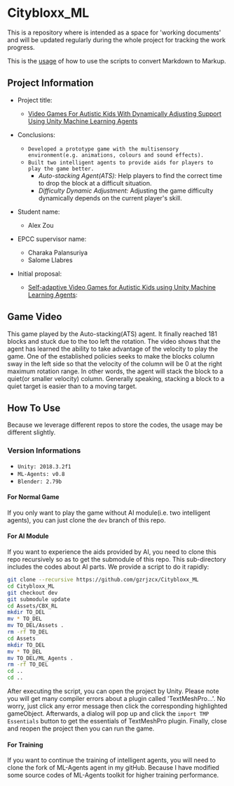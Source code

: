 # Citybloxx_ML
This is a repository where is intended as a space for 'working documents' and will be updated regularly during the whole project for tracking the work progress.
  
This is the [usage](https://github.com/gzrjzcx/Citybloxx_ML/issues/1) of how to use the scripts to convert Markdown to Markup. 

## Project Information
- Project title: 
    - [Video Games For Autistic Kids With Dynamically Adjusting Support Using Unity Machine Learning Agents](https://www.wiki.ed.ac.uk/pages/viewpage.action?spaceKey=hpcdis&title=S1702794+Alex+Zou)

- Conclusions:
    - `Developed a prototype game with the multisensory environment(e.g. animations, colours and sound effects).`
    - `Built two intelligent agents to provide aids for players to play the game better.`
        - *Auto-stacking Agent(ATS):* Help players to find the correct time to drop the block at a difficult situation.
        - *Difficulty Dynamic Adjustment:* Adjusting the game difficulty dynamically depends on the current player's skill.

- Student name:
    - Alex Zou
- EPCC supervisor name:
    - Charaka Palansuriya
    - Salome Llabres

- Initial proposal:
    - [Self-adaptive Video Games for Autistic Kids using Unity Machine Learning Agents](https://www.wiki.ed.ac.uk/display/hpcdis/Self-adaptive+Video+Games+for+Autistic+Kids+using+Unity+Machine+Learning+Agents):


## Game Video
This game played by the Auto-stacking(ATS) agent. It finally reached 181 blocks and stuck due to the too left the rotation. The video shows that the agent has learned the ability to take advantage of the velocity to play the game. One of the established policies seeks to make the blocks column sway in the left side so that the velocity of the column will be 0 at the right maximum rotation range.
In other words, the agent will stack the block to a quiet(or smaller velocity) column. Generally speaking, stacking a block to a quiet target is easier than to a moving target.

## How To Use
Because we leverage different repos to store the codes, the usage may be different slightly. 

### Version Informations
- `Unity: 2018.3.2f1`
- `ML-Agents: v0.8`
- `Blender: 2.79b`

#### For Normal Game
If you only want to play the game without AI module(i.e. two intelligent agents), you can just clone the `dev` branch of this repo. 

#### For AI Module
If you want to experience the aids provided by AI, you need to clone this repo recursively so as to get the submodule of this repo. This sub-directory includes the codes about AI parts. We provide a script to do it rapidly:
```sh
git clone --recursive https://github.com/gzrjzcx/Citybloxx_ML
cd Citybloxx_ML
git checkout dev
git submodule update
cd Assets/CBX_RL
mkdir TO_DEL
mv * TO_DEL
mv TO_DEL/Assets .
rm -rf TO_DEL
cd Assets
mkdir TO_DEL
mv * TO_DEL
mv TO_DEL/ML_Agents .
rm -rf TO_DEL
cd ..
cd ..
```
After executing the script, you can open the project by Unity. Please note you will get many compiler errors about a plugin called 'TextMeshPro...'. No worry, just click any error message then click the corresponding highlighted gameObject. Afterwards, a dialog will pop up and click the `import TMP Essentials` button to get the essentials of TextMeshPro plugin. Finally, close and reopen the project then you can run the game.

#### For Training
If you want to continue the training of intelligent agents, you will need to clone the fork of ML-Agents agent in my gitHub. Because I have modified some source codes of ML-Agents toolkit for higher training performance.















